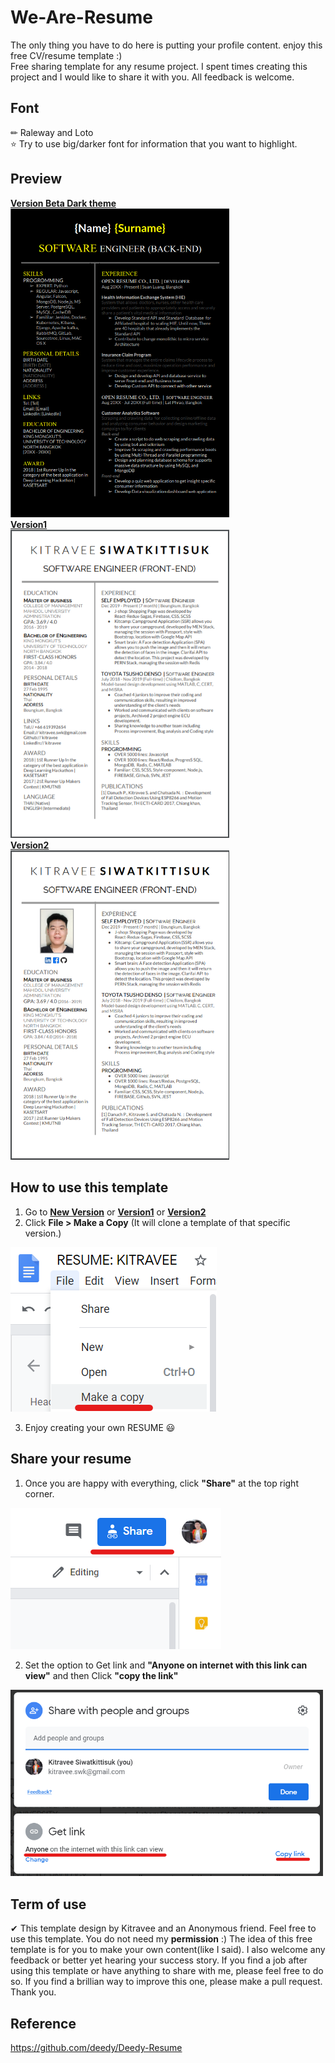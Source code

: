 # We-Are-Resume
The only thing you have to do here is putting your profile content. enjoy this free CV/resume template :)\
Free sharing template for any resume project. I spent times creating this project and I would like to share it with you.
All feedback is welcome. 

## Font
✏ Raleway and Loto\
⭐ Try to use big/darker font for information that you want to highlight.

## Preview
**[Version Beta Dark theme](https://docs.google.com/document/d/1g5_bysia4d0BArsprQNefQ36bdtHHkSa6HGyrMK1N48/edit?usp=sharing)**\
<img src="https://github.com/kitravee/resume/blob/master/images/PreviewDarkTheme.png" width="350">\
**[Version1](https://docs.google.com/document/d/1dhjeDxdO8NaXcGA6uPxNuhGjhpY14966TdpyIgn5bNA/edit?usp=sharing)**\
<img src="https://github.com/kitravee/resume/blob/master/images/Preview.png" width="350">\
**[Version2](https://docs.google.com/document/d/1XfCX5UAiPKk-nRt4Q_OOQNRa1pjB_1OWEHtfdFi6TjI/edit?usp=sharing)**\
<img src="https://github.com/kitravee/resume/blob/master/images/Preview2.png" width="350">
## How to use this template
1) Go to **[New Version](https://docs.google.com/document/d/1g5_bysia4d0BArsprQNefQ36bdtHHkSa6HGyrMK1N48/edit?usp=sharing)** or **[Version1](https://docs.google.com/document/d/1dhjeDxdO8NaXcGA6uPxNuhGjhpY14966TdpyIgn5bNA/edit?usp=sharing)** or
**[Version2](https://docs.google.com/document/d/1XfCX5UAiPKk-nRt4Q_OOQNRa1pjB_1OWEHtfdFi6TjI/edit?usp=sharing)** 
2) Click **File > Make a Copy** (It will clone a template of that specific version.)

![alt tag](https://github.com/kitravee/resume/blob/master/images/how-to-copy.png)

3) Enjoy creating your own RESUME 😃

## Share your resume
1) Once you are happy with everything, click **"Share"** at the top right corner. 

![alt tag](https://github.com/kitravee/resume/blob/master/images/how-to-share-1.png)

2) Set the option to Get link and **"Anyone on internet with this link can view"** and then Click **"copy the link"**
<img src="https://github.com/kitravee/resume/blob/master/images/how-to-share-2.png" alt="how-to-share-2" width="500">

## Term of use
✔ This template design by Kitravee and an Anonymous friend.
Feel free to use this template. You do not need my **permission** :) 
The idea of this free template is for you to make your own content(like I said). I also welcome any feedback or better yet hearing your success story. If you find a job after using this template or have anything to share with me, please feel free to do so. If you find a brillian way to improve this one, please make a pull request. Thank you. 

## Reference
https://github.com/deedy/Deedy-Resume
